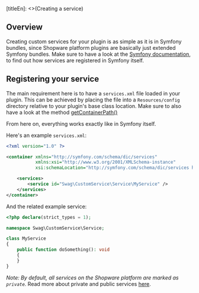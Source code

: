 [titleEn]: <>(Creating a service)

## Overview

Creating custom services for your plugin is as simple as it is in Symfony bundles, since
Shopware platform plugins are basically just extended Symfony bundles.
Make sure to have a look at the [Symfony documentation](https://symfony.com/doc/current/service_container.html#creating-configuring-services-in-the-container), to find out how services are registered in Symfony itself.

## Registering your service

The main requirement here is to have a `services.xml` file loaded in your plugin.
This can be achieved by placing the file into a `Resources/config` directory relative to your plugin's base class location.
Make sure to also have a look at the method [getContainerPath()](../2-internals/4-plugins/020-plugin-base-class.md#getContainerPath())

From here on, everything works exactly like in Symfony itself.

Here's an example `services.xml`:

```xml
<?xml version="1.0" ?>

<container xmlns="http://symfony.com/schema/dic/services"
           xmlns:xsi="http://www.w3.org/2001/XMLSchema-instance"
           xsi:schemaLocation="http://symfony.com/schema/dic/services http://symfony.com/schema/dic/services/services-1.0.xsd">

    <services>
        <service id="Swag\CustomService\Service\MyService" />
    </services>
</container>
```

And the related example service:
```php
<?php declare(strict_types = 1);

namespace Swag\CustomService\Service;

class MyService
{
    public function doSomething(): void
    {
    }
}
```

*Note: By default, all services on the Shopware platform are marked as `private`.*
Read more about private and public services [here](https://symfony.com/doc/current/service_container/alias_private.html#marking-services-as-public-private).